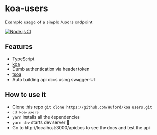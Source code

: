# koa-users
Example usage of a simple /users endpoint

[![Node.js CI](https://github.com/Huford/koa-users/actions/workflows/node.js.yml/badge.svg?branch=main)](https://github.com/Huford/koa-users/actions/workflows/node.js.yml)
## Features
- TypeScript
- [koa](https://koajs.com/)
- Dumb authentication via header token
- [tsoa](https://tsoa-community.github.io/docs/)
- Auto building api docs using swagger-UI

## How to use it
- Clone this repo `git clone https://github.com/Huford/koa-users.git`
- `cd koa-users`
- `yarn` installs all the dependencies
- `yarn dev` starts dev server 🚀
- Go to http://localhost:3000/apidocs to see the docs and test the api
